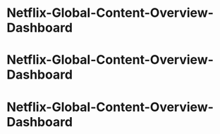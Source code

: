 # Netflix-Global-Content-Overview-Dashboard
# Netflix-Global-Content-Overview-Dashboard
# Netflix-Global-Content-Overview-Dashboard
